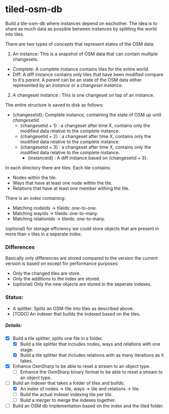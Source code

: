 tiled-osm-db
============

Build a tile-osm-db where instances depend on eachother. The idea is to share as much data as possible between instances by splitting the world into tiles.

There are two types of _concepts_ that represent states of the OSM data:
1. An instance: This is a snapshot of OSM data that can contain multiple changesets.
  - Complete: A complete instance contains tiles for the entire world.
  - Diff: A diff instance contains only tiles that have been modified compare to it's _parent_. A _parent_ can be an state of the OSM data either represented by an _instance_ or a _changeset instance_.
2. A changeset instance : This is one changeset on top of an instance.

The entire structure is saved to disk as follows:

- {changesetid}: Complete instance, containing the state of OSM up until _changesetid_.
	- {changesetid + 1} : a changeset after time X, contains only the modified data relative to the complete instance.
	- {changesetid + 2} : a changeset after time X, contains only the modified data relative to the complete instance.
	- {changesetid + 3} : a changeset after time X, contains only the modified data relative to the complete instance.
		- {instanceid} : A diff instance based on {changesetid + 3}.

In each directory there are tiles. Each tile contains:

- Nodes within the tile.
- Ways that have at least one node within the tile.
- Relations that have at least one member withing the tile.

There is an index containing:

- Matching nodeids -> tileids: one-to-one.
- Matching wayids -> tileids: one-to-many.
- Matching relationids -> tileids: one-to-many.

(optional) for storage efficiency we could store objects that are present in more than x tiles in a seperate index.

### Differences

Basically only differences are stored compared to the version the current version is based on except for performance purposes:

- Only the changed tiles are store. 
- Only the additions to the index are stored.
- (optional) Only the new objects are stored in the seperate indexes.

### Status:

- A splitter: Splits an OSM-file into tiles as described above.
- [TODO] An indexer that builds the indexed based on the tiles.

##### Details:

- [x] Build a tile splitter, splits one file in a folder.
  - [x] Build a tile splitter that includes nodes, ways and relations with one stage.
  - [X] Build a tile splitter that includes relations with as many iterations as it takes.
- [x] Enhance OsmSharp to be able to reset a stream to an object type.
  - [ ] Enhance the OsmSharp binary format to be able to reset a stream to an object type.
- [ ] Build an indexer that takes a folder of tiles and builds:
  - [x] An index of nodes -> tile, ways -> tile and relations -> tile.
  - [ ] Build the actual indexer indexing tile per tile.
  - [ ] Build a merger to merge the indexes together.
- [ ] Build an OSM db implementation based on the index and the tiled folder.
